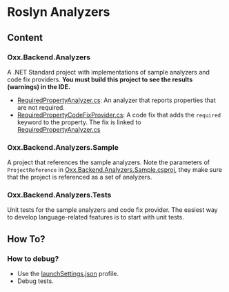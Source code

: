 # Roslyn Analyzers

## Content
### Oxx.Backend.Analyzers
A .NET Standard project with implementations of sample analyzers and code fix providers.
**You must build this project to see the results (warnings) in the IDE.**

- [RequiredPropertyAnalyzer.cs](Oxx.Backend.Analyzers/Oxx.Backend.Analyzers/RequiredPropertyAnalyzer.cs): An analyzer that reports properties that are not required.
- [RequiredPropertyCodeFixProvider.cs](Oxx.Backend.Analyzers/Oxx.Backend.Analyzers/RequiredPropertyCodeFixProvider.cs): A code fix that adds the `required` keyword to the property. The fix is linked to [RequiredPropertyAnalyzer.cs](Oxx.Backend.Analyzers/Oxx.Backend.Analyzers/RequiredPropertyAnalyzer.cs)

### Oxx.Backend.Analyzers.Sample
A project that references the sample analyzers. Note the parameters of `ProjectReference` in [Oxx.Backend.Analyzers.Sample.csproj](Oxx.Backend.Analyzers/Oxx.Backend.Analyzers.Sample/Oxx.Backend.Analyzers.Sample.csproj), they make sure that the project is referenced as a set of analyzers. 

### Oxx.Backend.Analyzers.Tests
Unit tests for the sample analyzers and code fix provider. The easiest way to develop language-related features is to start with unit tests.

## How To?
### How to debug?
- Use the [launchSettings.json](Oxx.Backend.Analyzers/Oxx.Backend.Analyzers/Properties/launchSettings.json) profile.
- Debug tests.